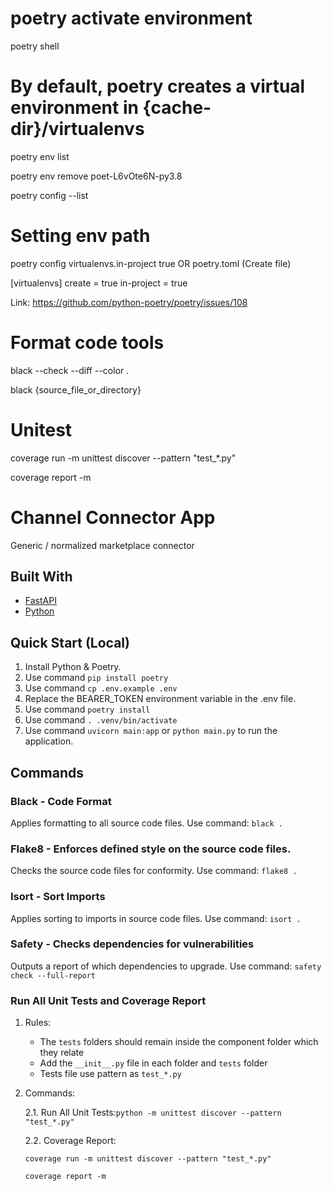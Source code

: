 # poetry activate environment

poetry shell


# By default, poetry creates a virtual environment in {cache-dir}/virtualenvs

poetry env list

poetry env remove poet-L6vOte6N-py3.8

poetry config --list

# Setting env path
poetry config virtualenvs.in-project true 
OR 
poetry.toml (Create file)

[virtualenvs]
create = true
in-project = true

Link: https://github.com/python-poetry/poetry/issues/108


# Format code tools
black --check --diff --color .

black {source_file_or_directory}


# Unitest

coverage run -m unittest discover --pattern "test_*.py"

coverage report -m

# Channel Connector App
Generic / normalized marketplace connector

## Built With
* [FastAPI](https://fastapi.tiangolo.com/)
* [Python](https://www.python.org/downloads/)

## Quick Start (Local)
1. Install Python & Poetry.
2. Use command `pip install poetry`
3. Use command `cp .env.example .env`
4. Replace the BEARER_TOKEN environment variable in the .env file.
5. Use command `poetry install`
6. Use command `. .venv/bin/activate`
7. Use command `uvicorn main:app` or `python main.py` to run the application.


## Commands

### Black - Code Format
Applies formatting to all source code files.
Use command: `black .`

### Flake8 - Enforces defined style on the source code files.
Checks the source code files for conformity.
Use command: `flake8 .`

### Isort - Sort Imports
Applies sorting to imports in source code files.
Use command: `isort .`

### Safety - Checks dependencies for vulnerabilities
Outputs a report of which dependencies to upgrade.
Use command: `safety check --full-report`

### Run All Unit Tests and Coverage Report
1. Rules:
   * The `tests` folders should remain inside the component folder which they relate
   * Add the `__init__.py` file in each folder and `tests` folder
   * Tests file use pattern as `test_*.py`
   

2. Commands:

   2.1. Run All Unit Tests:`python -m unittest discover --pattern "test_*.py"`

   2.2. Coverage Report:

   `coverage run -m unittest discover --pattern "test_*.py"`

   `coverage report -m`
